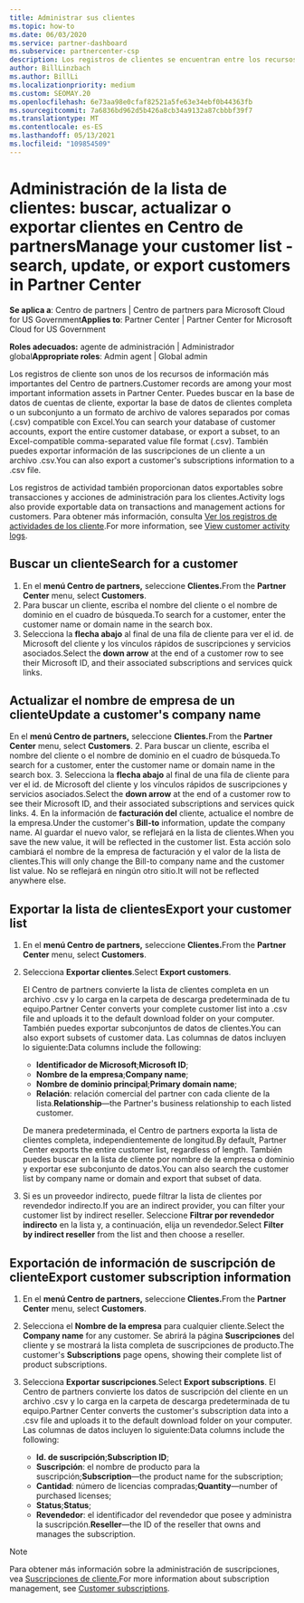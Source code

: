 ```yaml
---
title: Administrar sus clientes
ms.topic: how-to
ms.date: 06/03/2020
ms.service: partner-dashboard
ms.subservice: partnercenter-csp
description: Los registros de clientes se encuentran entre los recursos de información más importantes. Obtenga información sobre cómo ver, buscar, actualizar, & exportar información en la Centro de partners de clientes.
author: BillLinzbach
ms.author: BillLi
ms.localizationpriority: medium
ms.custom: SEOMAY.20
ms.openlocfilehash: 6e73aa98e0cfaf82521a5fe63e34ebf0b44363fb
ms.sourcegitcommit: 7a6836bd962d5b426a8cb34a9132a87cbbbf39f7
ms.translationtype: MT
ms.contentlocale: es-ES
ms.lasthandoff: 05/13/2021
ms.locfileid: "109854509"
---
```

# <a name="manage-your-customer-list---search-update-or-export-customers-in-partner-center"></a><span data-ttu-id="24ef7-104">Administración de la lista de clientes: buscar, actualizar o exportar clientes en Centro de partners</span><span class="sxs-lookup"><span data-stu-id="24ef7-104">Manage your customer list - search, update, or export customers in Partner Center</span></span>

<span data-ttu-id="24ef7-105">**Se aplica a**: Centro de partners | Centro de partners para Microsoft Cloud for US Government</span><span class="sxs-lookup"><span data-stu-id="24ef7-105">**Applies to**: Partner Center | Partner Center for Microsoft Cloud for US Government</span></span>

<span data-ttu-id="24ef7-106">**Roles adecuados:** agente de administración | Administrador global</span><span class="sxs-lookup"><span data-stu-id="24ef7-106">**Appropriate roles**: Admin agent | Global admin</span></span>

<span data-ttu-id="24ef7-107">Los registros de cliente son unos de los recursos de información más importantes del Centro de partners.</span><span class="sxs-lookup"><span data-stu-id="24ef7-107">Customer records are among your most important information assets in Partner Center.</span></span> <span data-ttu-id="24ef7-108">Puedes buscar en la base de datos de cuentas de cliente, exportar la base de datos de clientes completa o un subconjunto a un formato de archivo de valores separados por comas (.csv) compatible con Excel.</span><span class="sxs-lookup"><span data-stu-id="24ef7-108">You can search your database of customer accounts, export the entire customer database, or export a subset, to an Excel-compatible comma-separated value file format (.csv).</span></span> <span data-ttu-id="24ef7-109">También puedes exportar información de las suscripciones de un cliente a un archivo .csv.</span><span class="sxs-lookup"><span data-stu-id="24ef7-109">You can also export a customer's subscriptions information to a .csv file.</span></span>

<span data-ttu-id="24ef7-110">Los registros de actividad también proporcionan datos exportables sobre transacciones y acciones de administración para los clientes.</span><span class="sxs-lookup"><span data-stu-id="24ef7-110">Activity logs also provide exportable data on transactions and management actions for customers.</span></span> <span data-ttu-id="24ef7-111">Para obtener más información, consulta [Ver los registros de actividades de los cliente](activity-logs.md).</span><span class="sxs-lookup"><span data-stu-id="24ef7-111">For more information, see [View customer activity logs](activity-logs.md).</span></span>

## <a name="search-for-a-customer"></a><span data-ttu-id="24ef7-112">Buscar un cliente</span><span class="sxs-lookup"><span data-stu-id="24ef7-112">Search for a customer</span></span>

1. <span data-ttu-id="24ef7-113">En el **menú Centro de partners,** seleccione **Clientes.**</span><span class="sxs-lookup"><span data-stu-id="24ef7-113">From the **Partner Center** menu, select **Customers**.</span></span>
2. <span data-ttu-id="24ef7-114">Para buscar un cliente, escriba el nombre del cliente o el nombre de dominio en el cuadro de búsqueda.</span><span class="sxs-lookup"><span data-stu-id="24ef7-114">To search for a customer, enter the customer name or domain name in the search box.</span></span>
3. <span data-ttu-id="24ef7-115">Selecciona la **flecha abajo** al final de una fila de cliente para ver el id. de Microsoft del cliente y los vínculos rápidos de suscripciones y servicios asociados.</span><span class="sxs-lookup"><span data-stu-id="24ef7-115">Select the **down arrow** at the end of a customer row to see their Microsoft ID, and their associated subscriptions and services quick links.</span></span>

## <a name="update-a-customers-company-name"></a><span data-ttu-id="24ef7-116">Actualizar el nombre de empresa de un cliente</span><span class="sxs-lookup"><span data-stu-id="24ef7-116">Update a customer's company name</span></span>

<span data-ttu-id="24ef7-117">En el **menú Centro de partners,** seleccione **Clientes.**</span><span class="sxs-lookup"><span data-stu-id="24ef7-117">From the **Partner Center** menu, select **Customers**.</span></span>
2. <span data-ttu-id="24ef7-118">Para buscar un cliente, escriba el nombre del cliente o el nombre de dominio en el cuadro de búsqueda.</span><span class="sxs-lookup"><span data-stu-id="24ef7-118">To search for a customer, enter the customer name or domain name in the search box.</span></span>
3. <span data-ttu-id="24ef7-119">Selecciona la **flecha abajo** al final de una fila de cliente para ver el id. de Microsoft del cliente y los vínculos rápidos de suscripciones y servicios asociados.</span><span class="sxs-lookup"><span data-stu-id="24ef7-119">Select the **down arrow** at the end of a customer row to see their Microsoft ID, and their associated subscriptions and services quick links.</span></span>
4. <span data-ttu-id="24ef7-120">En la información de **facturación del** cliente, actualice el nombre de la empresa.</span><span class="sxs-lookup"><span data-stu-id="24ef7-120">Under the customer's **Bill-to** information, update the company name.</span></span> <span data-ttu-id="24ef7-121">Al guardar el nuevo valor, se reflejará en la lista de clientes.</span><span class="sxs-lookup"><span data-stu-id="24ef7-121">When you save the new value, it will be reflected in the customer list.</span></span> <span data-ttu-id="24ef7-122">Esta acción solo cambiará el nombre de la empresa de facturación y el valor de la lista de clientes.</span><span class="sxs-lookup"><span data-stu-id="24ef7-122">This will only change the Bill-to company name and the customer list value.</span></span> <span data-ttu-id="24ef7-123">No se reflejará en ningún otro sitio.</span><span class="sxs-lookup"><span data-stu-id="24ef7-123">It will not be reflected anywhere else.</span></span>

## <a name="export-your-customer-list"></a><span data-ttu-id="24ef7-124">Exportar la lista de clientes</span><span class="sxs-lookup"><span data-stu-id="24ef7-124">Export your customer list</span></span>

1. <span data-ttu-id="24ef7-125">En el **menú Centro de partners,** seleccione **Clientes.**</span><span class="sxs-lookup"><span data-stu-id="24ef7-125">From the **Partner Center** menu, select **Customers**.</span></span>
2. <span data-ttu-id="24ef7-126">Selecciona **Exportar clientes**.</span><span class="sxs-lookup"><span data-stu-id="24ef7-126">Select **Export customers**.</span></span>

   <span data-ttu-id="24ef7-127">El Centro de partners convierte la lista de clientes completa en un archivo .csv y lo carga en la carpeta de descarga predeterminada de tu equipo.</span><span class="sxs-lookup"><span data-stu-id="24ef7-127">Partner Center converts your complete customer list into a .csv file and uploads it to the default download folder on your computer.</span></span> <span data-ttu-id="24ef7-128">También puedes exportar subconjuntos de datos de clientes.</span><span class="sxs-lookup"><span data-stu-id="24ef7-128">You can also export subsets of customer data.</span></span> <span data-ttu-id="24ef7-129">Las columnas de datos incluyen lo siguiente:</span><span class="sxs-lookup"><span data-stu-id="24ef7-129">Data columns include the following:</span></span>

   - <span data-ttu-id="24ef7-130">**Identificador de Microsoft**;</span><span class="sxs-lookup"><span data-stu-id="24ef7-130">**Microsoft ID**;</span></span>
   - <span data-ttu-id="24ef7-131">**Nombre de la empresa**;</span><span class="sxs-lookup"><span data-stu-id="24ef7-131">**Company name**;</span></span>
   - <span data-ttu-id="24ef7-132">**Nombre de dominio principal**;</span><span class="sxs-lookup"><span data-stu-id="24ef7-132">**Primary domain name**;</span></span>
   - <span data-ttu-id="24ef7-133">**Relación**: relación comercial del partner con cada cliente de la lista.</span><span class="sxs-lookup"><span data-stu-id="24ef7-133">**Relationship**—the Partner's business relationship to each listed customer.</span></span>

    <span data-ttu-id="24ef7-134">De manera predeterminada, el Centro de partners exporta la lista de clientes completa, independientemente de longitud.</span><span class="sxs-lookup"><span data-stu-id="24ef7-134">By default, Partner Center exports the entire customer list, regardless of length.</span></span> <span data-ttu-id="24ef7-135">También puedes buscar en la lista de cliente por nombre de la empresa o dominio y exportar ese subconjunto de datos.</span><span class="sxs-lookup"><span data-stu-id="24ef7-135">You can also search the customer list by company name or domain and export that subset of data.</span></span>

3. <span data-ttu-id="24ef7-136">Si es un proveedor indirecto, puede filtrar la lista de clientes por revendedor indirecto.</span><span class="sxs-lookup"><span data-stu-id="24ef7-136">If you are an indirect provider, you can filter your customer list by indirect reseller.</span></span> <span data-ttu-id="24ef7-137">Seleccione **Filtrar por revendedor indirecto** en la lista y, a continuación, elija un revendedor.</span><span class="sxs-lookup"><span data-stu-id="24ef7-137">Select **Filter by indirect reseller** from the list and then choose a reseller.</span></span>


## <a name="export-customer-subscription-information"></a><span data-ttu-id="24ef7-138">Exportación de información de suscripción de cliente</span><span class="sxs-lookup"><span data-stu-id="24ef7-138">Export customer subscription information</span></span>

1. <span data-ttu-id="24ef7-139">En el **menú Centro de partners,** seleccione **Clientes.**</span><span class="sxs-lookup"><span data-stu-id="24ef7-139">From the **Partner Center** menu, select **Customers**.</span></span>

2. <span data-ttu-id="24ef7-140">Selecciona el **Nombre de la empresa** para cualquier cliente.</span><span class="sxs-lookup"><span data-stu-id="24ef7-140">Select the **Company name** for any customer.</span></span> <span data-ttu-id="24ef7-141">Se abrirá la página **Suscripciones** del cliente y se mostrará la lista completa de suscripciones de producto.</span><span class="sxs-lookup"><span data-stu-id="24ef7-141">The customer's **Subscriptions** page opens, showing their complete list of product subscriptions.</span></span>

3. <span data-ttu-id="24ef7-142">Selecciona **Exportar suscripciones**.</span><span class="sxs-lookup"><span data-stu-id="24ef7-142">Select **Export subscriptions**.</span></span> <span data-ttu-id="24ef7-143">El Centro de partners convierte los datos de suscripción del cliente en un archivo .csv y lo carga en la carpeta de descarga predeterminada de tu equipo.</span><span class="sxs-lookup"><span data-stu-id="24ef7-143">Partner Center converts the customer's subscription data into a .csv file and uploads it to the default download folder on your computer.</span></span> <span data-ttu-id="24ef7-144">Las columnas de datos incluyen lo siguiente:</span><span class="sxs-lookup"><span data-stu-id="24ef7-144">Data columns include the following:</span></span>
   - <span data-ttu-id="24ef7-145">**Id. de suscripción**;</span><span class="sxs-lookup"><span data-stu-id="24ef7-145">**Subscription ID**;</span></span>
   - <span data-ttu-id="24ef7-146">**Suscripción**: el nombre de producto para la suscripción;</span><span class="sxs-lookup"><span data-stu-id="24ef7-146">**Subscription**—the product name for the subscription;</span></span>
   - <span data-ttu-id="24ef7-147">**Cantidad**: número de licencias compradas;</span><span class="sxs-lookup"><span data-stu-id="24ef7-147">**Quantity**—number of purchased licenses;</span></span>
   - <span data-ttu-id="24ef7-148">**Status**;</span><span class="sxs-lookup"><span data-stu-id="24ef7-148">**Status**;</span></span>
   - <span data-ttu-id="24ef7-149">**Revendedor**: el identificador del revendedor que posee y administra la suscripción.</span><span class="sxs-lookup"><span data-stu-id="24ef7-149">**Reseller**—the ID of the reseller that owns and manages the subscription.</span></span>

> [!NOTE]  
> <span data-ttu-id="24ef7-150">Para obtener más información sobre la administración de suscripciones, vea [Suscripciones de cliente.](customer-subscriptions.md)</span><span class="sxs-lookup"><span data-stu-id="24ef7-150">For more information about subscription management, see [Customer subscriptions](customer-subscriptions.md).</span></span>
